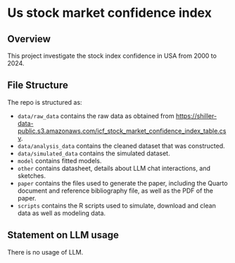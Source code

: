 # Us stock market confidence index

## Overview

This project investigate the stock index confidence in USA from 2000 to 2024. 

## File Structure

The repo is structured as:

-   `data/raw_data` contains the raw data as obtained from  https://shiller-data-public.s3.amazonaws.com/icf_stock_market_confidence_index_table.csv.
-   `data/analysis_data` contains the cleaned dataset that was constructed.
-   `data/simulated_data` contains the simulated dataset.
-   `model` contains fitted models. 
-   `other` contains datasheet, details about LLM chat interactions, and sketches.
-   `paper` contains the files used to generate the paper, including the Quarto document and reference bibliography file, as well as the PDF of the paper. 
-   `scripts` contains the R scripts used to simulate, download and clean data as well as modeling data.


## Statement on LLM usage

There is no usage of LLM.


